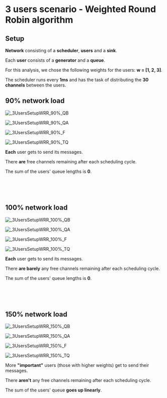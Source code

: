 # 3 users scenario - Weighted Round Robin algorithm

## Setup

**Network** consisting of a **scheduler**, **users** and a **sink**.

Each **user** consists of a **generator** and a **queue**.
  
For this analysis, we chose the following weights for the users: **w = [1, 2, 3]**.

The scheduler runs every **1ms** and has the task of distributing the **30 channels** between the users. 

## 90% network load

![_3UsersSetupWRR_90%_QB](./Network%20load%2090%25/_3UsersSetupWRR_90%25_QA.svg)

![_3UsersSetupWRR_90%_QA](./Network%20load%2090%25/_3UsersSetupWRR_90%25_QB.svg)

![_3UsersSetupWRR_90%_F](./Network%20load%2090%25/_3UsersSetupWRR_90%25_F.svg)

![_3UsersSetupWRR_90%_TQ](./Network%20load%2090%25/_3UsersSetupWRR_90%25_TQ.svg)

**Each** user gets to send its messages. 

There **are** free channels remaining after each scheduling cycle. 

The sum of the users' queue lengths is **0**.

<br/>
<br/>
<br/>

## 100% network load

![_3UsersSetupWRR_100%_QB](./Network%20load%20100%25/_3UsersSetupWRR_100%25_QA.svg)

![_3UsersSetupWRR_100%_QA](./Network%20load%20100%25/_3UsersSetupWRR_100%25_QB.svg)

![_3UsersSetupWRR_100%_F](./Network%20load%20100%25/_3UsersSetupWRR_100%25_F.svg)

![_3UsersSetupWRR_100%_TQ](./Network%20load%20100%25/_3UsersSetupWRR_100%25_TQ.svg)

**Each** user gets to send its messages. 

There **are barely** any free channels remaining after each scheduling cycle. 

The sum of the users' queue lengths is **0**.

<br/>
<br/>
<br/>

## 150% network load

![_3UsersSetupWRR_150%_QB](./Network%20load%20150%25/_3UsersSetupWRR_150%25_QA.svg)

![_3UsersSetupWRR_150%_QA](./Network%20load%20150%25/_3UsersSetupWRR_150%25_QB.svg)

![_3UsersSetupWRR_150%_F](./Network%20load%20150%25/_3UsersSetupWRR_150%25_F.svg)

![_3UsersSetupWRR_150%_TQ](./Network%20load%20150%25/_3UsersSetupWRR_150%25_TQ.svg)

More **"important"** users (those with higher weights) get to send their messages. 

There **aren't** any free channels remaining after each scheduling cycle. 

The sum of the users' queue **goes up linearly**.

<br/>
<br/>
<br/>